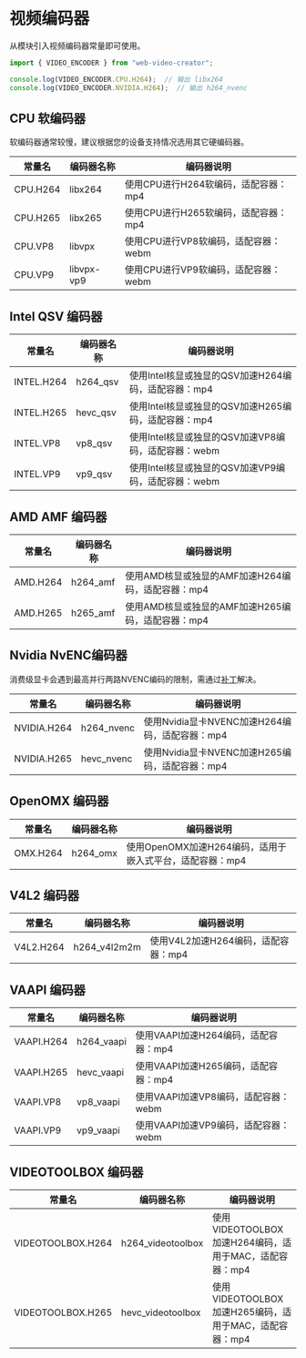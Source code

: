 # 视频编码器

从模块引入视频编码器常量即可使用。

```javascript
import { VIDEO_ENCODER } from "web-video-creator";

console.log(VIDEO_ENCODER.CPU.H264);  // 输出 libx264
console.log(VIDEO_ENCODER.NVIDIA.H264);  // 输出 h264_nvenc
```

## CPU 软编码器

软编码器通常较慢，建议根据您的设备支持情况选用其它硬编码器。

<table width="100%">
    <thead>
        <tr>
            <th>常量名</th>
            <th>编码器名称</th>
            <th>编码器说明</th>
        </tr>
    </thead>
    <tbody>
        <tr>
            <td>CPU.H264</td>
            <td>libx264</td>
            <td>使用CPU进行H264软编码，适配容器：mp4</td>
        </tr>
        <tr>
            <td>CPU.H265</td>
            <td>libx265</td>
            <td>使用CPU进行H265软编码，适配容器：mp4</td>
        </tr>
        <tr>
            <td>CPU.VP8</td>
            <td>libvpx</td>
            <td>使用CPU进行VP8软编码，适配容器：webm</td>
        </tr>
        <tr>
            <td>CPU.VP9</td>
            <td>libvpx-vp9</td>
            <td>使用CPU进行VP9软编码，适配容器：webm</td>
        </tr>
    </tbody>
</table>

## Intel QSV 编码器

<table width="100%">
    <thead>
        <tr>
            <th>常量名</th>
            <th>编码器名称</th>
            <th>编码器说明</th>
        </tr>
    </thead>
    <tbody>
        <tr>
            <td>INTEL.H264</td>
            <td>h264_qsv</td>
            <td>使用Intel核显或独显的QSV加速H264编码，适配容器：mp4</td>
        </tr>
        <tr>
            <td>INTEL.H265</td>
            <td>hevc_qsv</td>
            <td>使用Intel核显或独显的QSV加速H265编码，适配容器：mp4</td>
        </tr>
        <tr>
            <td>INTEL.VP8</td>
            <td>vp8_qsv</td>
            <td>使用Intel核显或独显的QSV加速VP8编码，适配容器：webm</td>
        </tr>
        <tr>
            <td>INTEL.VP9</td>
            <td>vp9_qsv</td>
            <td>使用Intel核显或独显的QSV加速VP9编码，适配容器：webm</td>
        </tr>
    </tbody>
</table>

## AMD AMF 编码器

<table width="100%">
    <thead>
        <tr>
            <th>常量名</th>
            <th>编码器名称</th>
            <th>编码器说明</th>
        </tr>
    </thead>
    <tbody>
        <tr>
            <td>AMD.H264</td>
            <td>h264_amf</td>
            <td>使用AMD核显或独显的AMF加速H264编码，适配容器：mp4</td>
        </tr>
        <tr>
            <td>AMD.H265</td>
            <td>h265_amf</td>
            <td>使用AMD核显或独显的AMF加速H265编码，适配容器：mp4</td>
        </tr>
    </tbody>
</table>

## Nvidia NvENC编码器

消费级显卡会遇到最高并行两路NVENC编码的限制，需通过[补丁](https://github.com/keylase/nvidia-patch)解决。

<table width="100%">
    <thead>
        <tr>
            <th>常量名</th>
            <th>编码器名称</th>
            <th>编码器说明</th>
        </tr>
    </thead>
    <tbody>
        <tr>
            <td>NVIDIA.H264</td>
            <td>h264_nvenc</td>
            <td>使用Nvidia显卡NVENC加速H264编码，适配容器：mp4</td>
        </tr>
        <tr>
            <td>NVIDIA.H265</td>
            <td>hevc_nvenc</td>
            <td>使用Nvidia显卡NVENC加速H265编码，适配容器：mp4</td>
        </tr>
    </tbody>
</table>

## OpenOMX 编码器

<table width="100%">
    <thead>
        <tr>
            <th>常量名</th>
            <th>编码器名称</th>
            <th>编码器说明</th>
        </tr>
    </thead>
    <tbody>
        <tr>
            <td>OMX.H264</td>
            <td>h264_omx</td>
            <td>使用OpenOMX加速H264编码，适用于嵌入式平台，适配容器：mp4</td>
        </tr>
    </tbody>
</table>

## V4L2 编码器

<table width="100%">
    <thead>
        <tr>
            <th>常量名</th>
            <th>编码器名称</th>
            <th>编码器说明</th>
        </tr>
    </thead>
    <tbody>
        <tr>
            <td>V4L2.H264</td>
            <td>h264_v4l2m2m</td>
            <td>使用V4L2加速H264编码，适配容器：mp4</td>
        </tr>
    </tbody>
</table>

## VAAPI 编码器

<table width="100%">
    <thead>
        <tr>
            <th>常量名</th>
            <th>编码器名称</th>
            <th>编码器说明</th>
        </tr>
    </thead>
    <tbody>
        <tr>
            <td>VAAPI.H264</td>
            <td>h264_vaapi</td>
            <td>使用VAAPI加速H264编码，适配容器：mp4</td>
        </tr>
        <tr>
            <td>VAAPI.H265</td>
            <td>hevc_vaapi</td>
            <td>使用VAAPI加速H265编码，适配容器：mp4</td>
        </tr>
        <tr>
            <td>VAAPI.VP8</td>
            <td>vp8_vaapi</td>
            <td>使用VAAPI加速VP8编码，适配容器：webm</td>
        </tr>
        <tr>
            <td>VAAPI.VP9</td>
            <td>vp9_vaapi</td>
            <td>使用VAAPI加速VP9编码，适配容器：webm</td>
        </tr>
    </tbody>
</table>

## VIDEOTOOLBOX 编码器

<table width="100%">
    <thead>
        <tr>
            <th>常量名</th>
            <th>编码器名称</th>
            <th>编码器说明</th>
        </tr>
    </thead>
    <tbody>
        <tr>
            <td>VIDEOTOOLBOX.H264</td>
            <td>h264_videotoolbox</td>
            <td>使用VIDEOTOOLBOX加速H264编码，适用于MAC，适配容器：mp4</td>
        </tr>
        <tr>
            <td>VIDEOTOOLBOX.H265</td>
            <td>hevc_videotoolbox</td>
            <td>使用VIDEOTOOLBOX加速H265编码，适用于MAC，适配容器：mp4</td>
        </tr>
    </tbody>
</table>